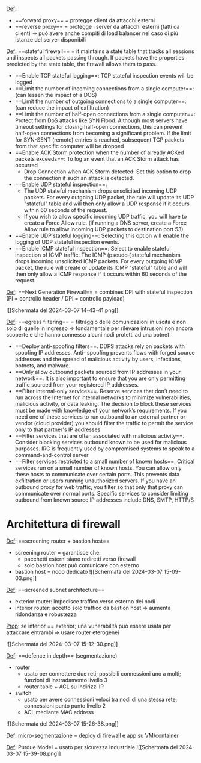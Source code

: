 <u>Def</u>:
- ==forward proxy== = protegge client da attacchi esterni
- ==reverse proxy== = protegge i server da attacchi esterni (fatti da client)
	=> può avere anche compiti di load balancer nel caso di più istanze del server disponibili

<u>Def</u>: ==stateful firewall== = it maintains a state table that tracks all sessions and inspects all packets passing through. If packets have the properties predicted by the state table, the firewall allows them to pass.

- ==Enable TCP stateful logging==: TCP stateful inspection events will be logged
- ==Limit the number of incoming connections from a single computer==: (can lessen the impact of a DOS)
- ==Limit the number of outgoing connections to a single computer==: (can reduce the impact of exfiltration)
- ==Limit the number of half-open connections from a single computer==: Protect from DoS attacks like SYN Flood. Although most servers have timeout settings for closing half-open connections, this can prevent half-open connections from becoming a significant problem. If the limit for SYN-SENT (remote) entries is reached, subsequent TCP packets from that specific computer will be dropped
- ==Enable ACK Storm protection when the number of already ACKed packets exceeds==: To log an event that an ACK Storm attack has occurred
	- Drop Connection when ACK Storm detected: Set this option to drop the connection if such an attack is detected.
- ==Enable UDP stateful inspection==:
	- The UDP stateful mechanism drops unsolicited incoming UDP packets. For every outgoing UDP packet, the rule will update its UDP "stateful" table and will then only allow a UDP response if it occurs within 60 seconds of the request.
	- If you wish to allow specific incoming UDP traffic, you will have to create a Force Allow rule. (if running a DNS server, create a Force Allow rule to allow incoming UDP packets to destination port 53)
- ==Enable UDP stateful logging==: Selecting this option will enable the logging of UDP stateful inspection events.
- ==Enable ICMP stateful inspection==: Select to enable stateful inspection of ICMP traffic. The ICMP (pseudo-)stateful mechanism drops incoming unsolicited ICMP packets. For every outgoing ICMP packet, the rule will create or update its ICMP "stateful" table and will then only allow a ICMP response if it occurs within 60 seconds of the request.

<u>Def</u>: ==Next Generation Firewall== = combines DPI with stateful inspection
(PI = controllo header / DPI = controllo payload)


![[Schermata del 2024-03-07 14-43-41.png]]


<u>Def</u>: ==egress filtering== = filtraggio delle comunicazioni in uscita e non solo di quelle in ingresso
	=> fondamentale per rilevare intrusioni non ancora scoperte e che hanno connesso alcuni nodi protetti ad una botnet

- ==Deploy anti-spoofing filters==. DDPS attacks rely on packets with spoofing IP addresses. Anti- spoofing prevents flows with forged source addresses and the spread of malicious activity by users, infections, botnets, and malware.
- ==Only allow outbound packets sourced from IP addresses in your network==. It is also important to ensure that you are only permitting traffic sourced from your registered IP addresses.
- ==Filter internal-only services==. Reserve services that don't need to run across the Internet for internal networks to minimize vulnerabilities, malicious activity, or data leaking. The decision to block these services must be made with knowledge of your network’s requirements. If you need one of these services to run outbound to an external partner or vendor (cloud provider) you should filter the traffic to permit the service only to that partner's IP addresses
- ==Filter services that are often associated with malicious activity==. Consider blocking services outbound known to be used for malicious purposes. IRC is frequently used by compromised systems to speak to a command-and-control server
- ==Filter services restricted to a small number of known hosts==. Critical services run on a small number of known hosts. You can allow only these hosts to communicate over certain ports. This prevents data exfiltration or users running unauthorized servers. If you have an outbound proxy for web traffic, you filter so that only that proxy can communicate over normal ports. Specific services to consider limiting outbound from known source IP addresses include DNS, SMTP, HTTP/S


# Architettura di firewall

<u>Def</u>: ==screening router + bastion host==
- screening router = garantisce che:
	- pacchetti esterni siano rediretti verso firewall
	- solo bastion host può comunicare con esterno
- bastion host = nodo dedicato 
![[Schermata del 2024-03-07 15-09-03.png]]


<u>Def</u>: ==screened subnet architecture==
- exterior router: impedisce traffico verso esterno dei nodi
- interior router: accetto solo traffico da bastion host
=> aumenta ridondanza e robustezza

<u>Prop</u>: se interior == exterior; una vunerabilità può essere usata per attaccare entrambi
	=> usare router eterogenei

![[Schermata del 2024-03-07 15-12-30.png]]

<u>Def</u>: ==defence in depth== (segmentazione)
- router
	- usato per connettere due reti; possibili connessioni uno a molti; funzioni di instradamento livello 3
	- router table + ACL su indirizzi IP
- switch
	- usato per avere connessioni veloci tra nodi di una stessa rete, connessioni punto punto livello 2
	- ACL mediante MAC address
	
![[Schermata del 2024-03-07 15-26-38.png]]

<u>Def</u>: micro-segmentazione = deploy di firewall e app su VM/container

<u>Def</u>: Purdue Model = usato per sicurezza industriale
![[Schermata del 2024-03-07 15-39-08.png]]